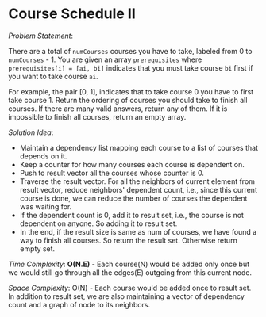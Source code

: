 # Course Schedule II

_Problem Statement_:

There are a total of `numCourses` courses you have to take, labeled from 0 to `numCourses` - 1. You are given an array `prerequisites` where `prerequisites[i] = [ai, bi]` indicates that you must take course `bi` first if you want to take course `ai`.

For example, the pair [0, 1], indicates that to take course 0 you have to first take course 1.
Return the ordering of courses you should take to finish all courses. If there are many valid answers, return any of them. If it is impossible to finish all courses, return an empty array.

_Solution Idea_:

- Maintain a dependency list mapping each course to a list of courses that depends on it.
- Keep a counter for how many courses each course is dependent on.
- Push to result vector all the courses whose counter is 0.
- Traverse the result vector. For all the neighbors of current element from result vector, reduce neighbors' dependent count, i.e., since this current course is done, we can reduce the number of courses the dependent was waiting for.
- If the dependent count is 0, add it to result set, i.e., the course is not dependent on anyone. So adding it to result set.
- In the end, if the result size is same as num of courses, we have found a way to finish all courses. So return the result set. Otherwise return empty set.

_Time Complexity_: **O(N.E)** - Each course(N) would be added only once but we would still go through all the edges(E) outgoing from this current node.

_Space Complexity_: O(N) - Each course would be added once to result set. In addition to result set, we are also maintaining a vector of dependency count and a graph of node to its neighbors.

